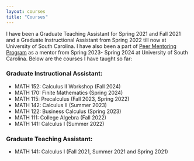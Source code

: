 ```yaml
---
layout: courses
title: "Courses"
---
```

I have been a Graduate Teaching Assistant for Spring 2021 and Fall 2021 and a Graduate Instructional Assistant from Spring 2022 till now at University of South Carolina. I have also been a part of [Peer Mentoring Program](https://sc.edu/study/colleges_schools/artsandsciences/mathematics/beyond_classroom/pmp/) as a mentor from Spring 2023- Spring 2024 at University of South Carolina. Below are the courses I have taught so far:
### Graduate Instructional Assistant:
* MATH 152: Calculus II Workshop (Fall 2024)
* MATH 170: Finite Mathematics   (Spring 2024)
* MATH 115: Precalculus  (Fall 2023, Spring 2022)
* MATH 142: Calculus II (Summer 2023)
* MATH 122: Business Calculus (Spring 2023)
* MATH 111: College Algebra (Fall 2022)
* MATH 141: Calculus I (Summer 2022)

  
### Graduate Teaching Assistant:
* MATH 141: Calculus I (Fall 2021, Summer 2021 and Spring 2021)

